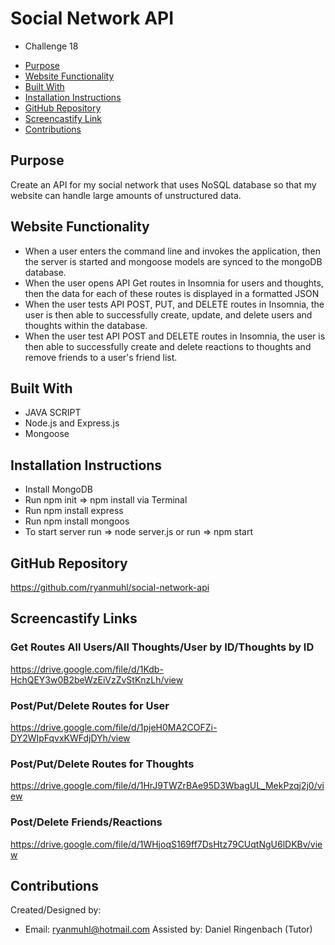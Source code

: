 # Social Network API
* Challenge 18

- [Purpose](#purpose)
- [Website Functionality](#website-functionality)
- [Built With](#built-with)
- [Installation Instructions](#installation-instructions)
- [GitHub Repository](#github-repository)
- [Screencastify Link](#screencastify-links)
- [Contributions](#contributions)


## Purpose
Create an API for my social network that uses NoSQL database so that my website can handle large amounts of unstructured data.

## Website Functionality
* When a user enters the command line and invokes the application,  then the server is started and mongoose models are synced to the mongoDB database.
* When the user opens API Get routes in Insomnia for users and thoughts,  then the data for each of these routes is displayed in a formatted JSON
* When the user tests API POST, PUT, and DELETE routes in Insomnia,  the user is then able to successfully create, update, and delete users and thoughts within the database.
* When the user test API POST and DELETE routes in Insomnia,  the user is then able to successfully create and delete reactions to thoughts and remove friends to a user's friend list.

## Built With
* JAVA SCRIPT
* Node.js and Express.js
* Mongoose

## Installation Instructions
* Install MongoDB 
* Run npm init => npm install via Terminal
* Run npm install express
* Run npm install mongoos
* To start server run => node server.js or run => npm start

## GitHub Repository
https://github.com/ryanmuhl/social-network-api

## Screencastify Links

### Get Routes All Users/All Thoughts/User by ID/Thoughts by ID
https://drive.google.com/file/d/1Kdb-HchQEY3w0B2beWzEiVzZvStKnzLh/view

### Post/Put/Delete Routes for User
https://drive.google.com/file/d/1pjeH0MA2COFZi-DY2WIpFqvxKWFdjDYh/view

### Post/Put/Delete Routes for Thoughts
https://drive.google.com/file/d/1HrJ9TWZrBAe95D3WbagUL_MekPzqj2j0/view

### Post/Delete Friends/Reactions
https://drive.google.com/file/d/1WHjoqS169ff7DsHtz79CUqtNgU6lDKBv/view



## Contributions
Created/Designed by:
* Email: ryanmuhl@hotmail.com
Assisted by: Daniel Ringenbach (Tutor)
